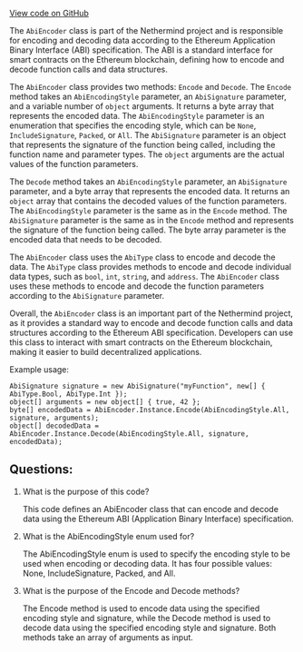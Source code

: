 [View code on GitHub](https://github.com/nethermindeth/nethermind/Nethermind.Abi/AbiEncoder.cs)

The `AbiEncoder` class is part of the Nethermind project and is responsible for encoding and decoding data according to the Ethereum Application Binary Interface (ABI) specification. The ABI is a standard interface for smart contracts on the Ethereum blockchain, defining how to encode and decode function calls and data structures. 

The `AbiEncoder` class provides two methods: `Encode` and `Decode`. The `Encode` method takes an `AbiEncodingStyle` parameter, an `AbiSignature` parameter, and a variable number of `object` arguments. It returns a byte array that represents the encoded data. The `AbiEncodingStyle` parameter is an enumeration that specifies the encoding style, which can be `None`, `IncludeSignature`, `Packed`, or `All`. The `AbiSignature` parameter is an object that represents the signature of the function being called, including the function name and parameter types. The `object` arguments are the actual values of the function parameters. 

The `Decode` method takes an `AbiEncodingStyle` parameter, an `AbiSignature` parameter, and a byte array that represents the encoded data. It returns an `object` array that contains the decoded values of the function parameters. The `AbiEncodingStyle` parameter is the same as in the `Encode` method. The `AbiSignature` parameter is the same as in the `Encode` method and represents the signature of the function being called. The byte array parameter is the encoded data that needs to be decoded. 

The `AbiEncoder` class uses the `AbiType` class to encode and decode the data. The `AbiType` class provides methods to encode and decode individual data types, such as `bool`, `int`, `string`, and `address`. The `AbiEncoder` class uses these methods to encode and decode the function parameters according to the `AbiSignature` parameter. 

Overall, the `AbiEncoder` class is an important part of the Nethermind project, as it provides a standard way to encode and decode function calls and data structures according to the Ethereum ABI specification. Developers can use this class to interact with smart contracts on the Ethereum blockchain, making it easier to build decentralized applications. 

Example usage:

```
AbiSignature signature = new AbiSignature("myFunction", new[] { AbiType.Bool, AbiType.Int });
object[] arguments = new object[] { true, 42 };
byte[] encodedData = AbiEncoder.Instance.Encode(AbiEncodingStyle.All, signature, arguments);
object[] decodedData = AbiEncoder.Instance.Decode(AbiEncodingStyle.All, signature, encodedData);
```
## Questions: 
 1. What is the purpose of this code?
    
    This code defines an AbiEncoder class that can encode and decode data using the Ethereum ABI (Application Binary Interface) specification.

2. What is the AbiEncodingStyle enum used for?
    
    The AbiEncodingStyle enum is used to specify the encoding style to be used when encoding or decoding data. It has four possible values: None, IncludeSignature, Packed, and All.

3. What is the purpose of the Encode and Decode methods?
    
    The Encode method is used to encode data using the specified encoding style and signature, while the Decode method is used to decode data using the specified encoding style and signature. Both methods take an array of arguments as input.